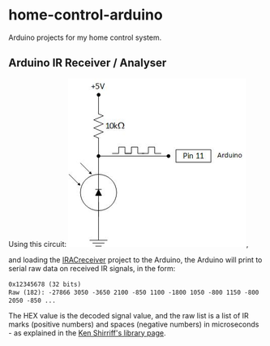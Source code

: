 home-control-arduino
====================

Arduino projects for my home control system.

Arduino IR Receiver / Analyser
------------------------------

Using this circuit: ![Arduino PhotoTransistor Circuit](docs/Arduino-PhotoTransistor-Circuit.jpg),

and loading the [IRACreceiver](IRACreceiver) project to the Arduino,
the Arduino will print to serial raw data on received IR signals, in the form:

    0x12345678 (32 bits)
    Raw (182): -27866 3050 -3650 2100 -850 1100 -1800 1050 -800 1150 -800 2050 -850 ...

The HEX value is the decoded signal value,
and the raw list is a list of IR marks (positive numbers) and spaces (negative numbers) in microseconds -
as explained in the [Ken Shirriff's library page](http://www.righto.com/2009/08/multi-protocol-infrared-remote-library.html).

